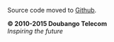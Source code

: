 Source code moved to [Github](https://github.com/DoubangoTelecom/libsigcomp).

**© 2010-2015 Doubango Telecom** <br />
_Inspiring the future_